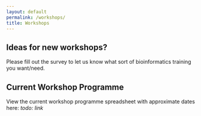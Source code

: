 ```yaml
---
layout: default
permalink: /workshops/
title: Workshops
---
```


## Ideas for new workshops?

Please fill out the survey to let us know what sort of bioinformatics training you want/need.

## Current Workshop Programme

View the current workshop programme spreadsheet with approximate dates here: _todo: link_

